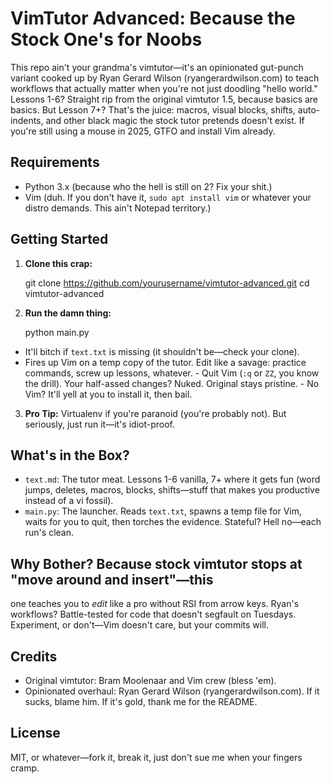 # VimTutor Advanced: Because the Stock One's for Noobs

This repo ain't your grandma's vimtutor—it's an opinionated gut-punch variant
cooked up by Ryan Gerard Wilson (ryangerardwilson.com) to teach workflows that
actually matter when you're not just doodling "hello world." Lessons 1-6?
Straight rip from the original vimtutor 1.5, because basics are basics. But
Lesson 7+? That's the juice: macros, visual blocks, shifts, auto-indents, and
other black magic the stock tutor pretends doesn't exist. If you're still using
a mouse in 2025, GTFO and install Vim already.

## Requirements
- Python 3.x (because who the hell is still on 2? Fix your shit.)
- Vim (duh. If you don't have it, `sudo apt install vim` or whatever your
  distro demands. This ain't Notepad territory.)

## Getting Started
1. **Clone this crap:**

    git clone https://github.com/yourusername/vimtutor-advanced.git
    cd vimtutor-advanced

2. **Run the damn thing:**

    python main.py

- It'll bitch if `text.txt` is missing (it shouldn't be—check your clone).
- Fires up Vim on a temp copy of the tutor. Edit like a savage: practice
commands, screw up lessons, whatever. - Quit Vim (`:q` or `ZZ`, you know the
drill). Your half-assed changes? Nuked. Original stays pristine. - No Vim?
It'll yell at you to install it, then bail.

3. **Pro Tip:** Virtualenv if you're paranoid (you're probably not). But
seriously, just run it—it's idiot-proof.

## What's in the Box?
- `text.md`: The tutor meat. Lessons 1-6 vanilla, 7+ where it gets fun (word
  jumps, deletes, macros, blocks, shifts—stuff that makes you productive
instead of a vi fossil).
- `main.py`: The launcher. Reads `text.txt`, spawns a temp file for Vim, waits
  for you to quit, then torches the evidence. Stateful? Hell no—each run's
clean.

## Why Bother?  Because stock vimtutor stops at "move around and insert"—this
one teaches you to *edit* like a pro without RSI from arrow keys. Ryan's
workflows? Battle-tested for code that doesn't segfault on Tuesdays.
Experiment, or don't—Vim doesn't care, but your commits will.

## Credits
- Original vimtutor: Bram Moolenaar and Vim crew (bless 'em).
- Opinionated overhaul: Ryan Gerard Wilson (ryangerardwilson.com). If it sucks,
  blame him. If it's gold, thank me for the README.

## License
MIT, or whatever—fork it, break it, just don't sue me when your fingers cramp.
